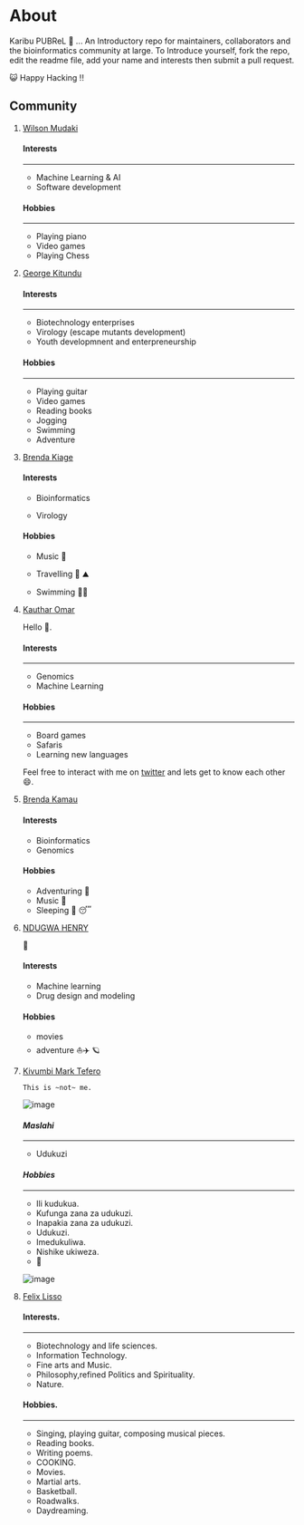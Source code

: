 
# About 

Karibu PUBReL 🎉 ... An Introductory  repo for maintainers, collaborators and the bioinformatics community at large. To Introduce yourself, fork the repo, edit the readme file, add your name and interests then submit a pull request. 



😺 Happy Hacking !!


## Community

1. [Wilson Mudaki](https://github.com/totodingi)
    #### Interests
    ---
    - Machine Learning & AI
    - Software development
    
    #### Hobbies
    ---
    - Playing piano
    - Video games
    - Playing Chess
   
   
  
2. [George Kitundu](https://github.com/EorgeKit)
 
   #### Interests
   ---
   - Biotechnology enterprises
   - Virology (escape mutants development)
   - Youth developmnent and enterpreneurship
    
   #### Hobbies
   ---
   - Playing guitar
   - Video games
   - Reading books
   - Jogging
   - Swimming
   - Adventure
    
 2. [Brenda Kiage](https://github.com/Kiage24)
    #### Interests
     - Bioinformatics
     
     - Virology
 
    #### Hobbies
     - Music :trumpet:
     
     - Travelling :hiking_boot: :mountain:
     
     - Swimming :swimming_woman:
    
2. [Kauthar Omar](https://github.com/Kauthar-Omar)

    Hello :wave:. 

      #### Interests 
      ---
      - Genomics
      - Machine Learning

      #### Hobbies
      ---
      - Board games
      - Safaris
      - Learning new languages

    Feel free to interact with me on [twitter](https://twitter.com/K__Omar) and lets get to know each other :smile:.


   
  5. [Brenda Kamau](https://github.com/brendamuthonikamau)
      #### Interests
      - Bioinformatics
      - Genomics
      #### Hobbies
      - Adventuring :bus:
      - Music :musical_score:
      - Sleeping :sleeping_bed: :sleeping:

 9. [NDUGWA HENRY](https://github.com/ndugwa)

     :wave:
     #### Interests
     - Machine learning
     - Drug design and modeling

    #### Hobbies  

    * movies
    * adventure :boat::airplane: :ringed_planet:


 2. [Kivumbi Mark Tefero](https://github.com/tefer0 "You can find me here on github")

        This is ~not~ me. 

    ![image](https://user-images.githubusercontent.com/67194450/139676311-c9169250-3f40-4854-9cd0-e9decc9a6ad5.png)


       #### *Maslahi*
       ---
       - Udukuzi

       #### _Hobbies_
       ---
       - Ili kudukua.
       - Kufunga zana za udukuzi.
       - Inapakia zana za udukuzi.
       - Udukuzi.
       - Imedukuliwa.
       - Nishike ukiweza.
       - :running:


    ![image](https://user-images.githubusercontent.com/67194450/139676766-65afe1e5-9fa4-4402-b588-3b3782901be6.png)

 6. [Felix Lisso](https://github.com/felixmathiaslisso)
     #### Interests.
     ---
     - Biotechnology and life sciences.
     - Information Technology.
     - Fine arts and Music.
     - Philosophy,refined Politics and Spirituality.
     - Nature.
     
     #### Hobbies.
     ---
     - Singing, playing guitar, composing musical pieces.
     - Reading books.
     - Writing poems.
     - COOKING.
     - Movies.
     - Martial arts.
     - Basketball.
     - Roadwalks.
     - Daydreaming.
     
